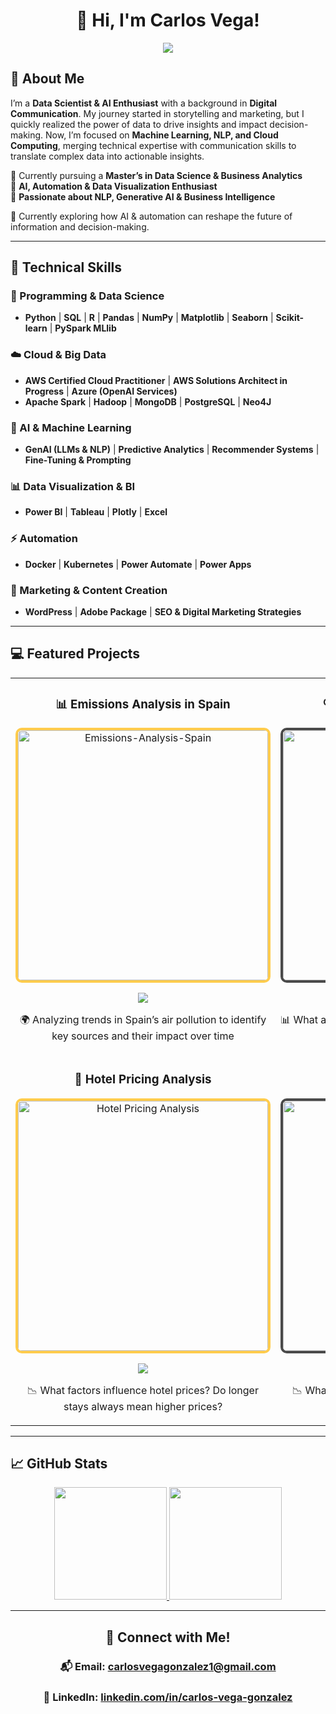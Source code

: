 <div align="center">
<h1 align="center">👋 Hi, I'm Carlos Vega!</h1>
<img src="https://i.imgur.com/Jvd2dN1.png">
</div>

## 🚀 About Me  

I’m a **Data Scientist & AI Enthusiast** with a background in **Digital Communication**. My journey started in storytelling and marketing, but I quickly realized the power of data to drive insights and impact decision-making. Now, I’m focused on **Machine Learning, NLP, and Cloud Computing**, merging technical expertise with communication skills to translate complex data into actionable insights.

🔹 Currently pursuing a **Master’s in Data Science & Business Analytics**  
🔹 **AI, Automation & Data Visualization Enthusiast**  
🔹 **Passionate about NLP, Generative AI & Business Intelligence**  

📍 Currently exploring how AI & automation can reshape the future of information and decision-making.

---

## 🔧 Technical Skills  

### **📌 Programming & Data Science**  
- **Python** | **SQL** | **R** | **Pandas** | **NumPy** | **Matplotlib** | **Seaborn** | **Scikit-learn** | **PySpark MLlib**  

### **☁️ Cloud & Big Data**  
- **AWS Certified Cloud Practitioner** | **AWS Solutions Architect in Progress** | **Azure (OpenAI Services)**
- **Apache Spark** | **Hadoop** | **MongoDB** | **PostgreSQL** | **Neo4J**  

### **🤖 AI & Machine Learning**  
- **GenAI (LLMs & NLP)** | **Predictive Analytics** | **Recommender Systems** | **Fine-Tuning & Prompting**  

### **📊 Data Visualization & BI**  
- **Power BI** | **Tableau** | **Plotly** | **Excel**  

### **⚡ Automation**  
- **Docker** | **Kubernetes** | **Power Automate** | **Power Apps**  

### **🎯 Marketing & Content Creation**  
- **WordPress** | **Adobe Package** | **SEO & Digital Marketing Strategies**  

---

## 💻 Featured Projects  

<table>
<tr>
  <td width="50%">
    <h3 align="center">📊 Emissions Analysis in Spain</h3>
    <div align="center">
      <a href="https://github.com/carlosvegag1/Emissions-Analysis-Spain" target="_blank">
        <img src="https://i.imgur.com/pLEON4s.png" width="400" style="border: 4px solid #FFCC4D; border-radius: 10px;" alt="Emissions-Analysis-Spain">
      </a>
      <p>
        <a href="https://github.com/carlosvegag1/Emissions-Analysis-Spain" target="_blank">
          <img src="https://img.shields.io/badge/Code-GitHub-FFCC4D?style=for-the-badge&logo=github&logoColor=white&labelColor=4A4A4A">
        </a>
      </p>
      <p>🌍 Analyzing trends in Spain’s air pollution to identify key sources and their impact over time</p>
    </div>
  </td>
  
  <td width="50%">
    <h3 align="center">🔍 Traffic Accidents in Madrid</h3>
    <div align="center">
      <a href="https://github.com/carlosvegag1/Accidents-Analysis-Madrid/tree/main" target="_blank">
        <img src="https://i.imgur.com/aB3gKYE.png" width="400" style="border: 4px solid #4A4A4A; border-radius: 10px;" alt="Traffic Accidents in Madrid">
      </a>
      <p>
        <a href="https://github.com/carlosvegag1/Accidents-Analysis-Madrid/tree/main" target="_blank">
          <img src="https://img.shields.io/badge/Code-GitHub-4A4A4A?style=for-the-badge&logo=github&logoColor=black&labelColor=FFCC4D">
        </a>
      </p>
      <p>📊 What are the most dangerous weeks, days or hours to drive in Madrid?</p>
    </div>
  </td>
</tr>

<tr>
  <td width="50%">
    <h3 align="center">🏨 Hotel Pricing Analysis</h3>
    <div align="center">
      <a href="https://github.com/carlosvegag1/hotel-customer-analysis/" target="_blank">
        <img src="https://i.imgur.com/41DWEKz.png" width="400" style="border: 4px solid #FFCC4D; border-radius: 10px;" alt="Hotel Pricing Analysis">
      </a>
      <p>
        <a href="https://github.com/carlosvegag1/hotel-customer-analysis/" target="_blank">
          <img src="https://img.shields.io/badge/Code-GitHub-FFCC4D?style=for-the-badge&logo=github&logoColor=white">
        </a>
      </p>
      <p>📉 What factors influence hotel prices? Do longer stays always mean higher prices?</p>
    </div>
  </td>
  
  <td width="50%">
    <h3 align="center">🏨 Hotel Pricing Analysis</h3>
    <div align="center">
      <a href="https://github.com/carlosvegag1/hotel-customer-analysis/" target="_blank">
        <img src="https://i.imgur.com/eM89suS.png" width="400" style="border: 4px solid #4A4A4A; border-radius: 10px;" alt="Hotel Pricing Analysis">
      </a>
      <p>
        <a href="https://github.com/carlosvegag1/hotel-customer-analysis/" target="_blank">
          <img src="https://img.shields.io/badge/Code-GitHub-4A4A4A?style=for-the-badge&logo=github&logoColor=black&labelColor=FFCC4D">
        </a>
      </p>
      <p>📉 What factors influence hotel prices? Do longer stays always mean higher prices?</p>
    </div>
  </td>
</tr>
</table>

---

## 📈 GitHub Stats

<p align="center">
<a href="https://github.com/carlosvegag1">
  <img height="180em" src="https://github-readme-stats-eight-theta.vercel.app/api?username=carlosvegag1&show_icons=true&theme=radical&bg_color=000000&title_color=FFFFFF&text_color=FFFFFF&icon_color=FFCC4D&include_all_commits=true&count_private=true"/>
  <img height="180em" src="https://github-readme-stats-eight-theta.vercel.app/api/top-langs/?username=carlosvegag1&layout=compact&langs_count=8&theme=radical&bg_color=000000&title_color=FFFFFF&text_color=FFFFFF&icon_color=FFFFFF"/>
</a>
</p>



---

<div align="center">
<h2 align="center">🔗 Connect with Me!</h2>
<h3 align="center">📬 Email: <a href="mailto:carlosvegagonzalez1@gmail.com">carlosvegagonzalez1@gmail.com</a></h3>
<h3 align="center">🔗 LinkedIn: <a href="https://www.linkedin.com/in/carlos-vega-gonzalez">linkedin.com/in/carlos-vega-gonzalez</a></h3>
</div>
</div>
</div>
